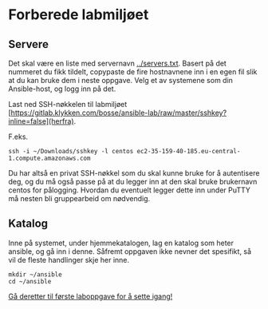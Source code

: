 # Forberede labmiljøet
## Servere
Det skal være en liste med servernavn [../servers.txt](her). Basert på det nummeret du fikk tildelt, copypaste de fire hostnavnene inn i en egen fil slik at du kan bruke dem i neste oppgave. Velg et av systemene som din Ansible-host, og logg inn på det.

Last ned SSH-nøkkelen til labmiljøet [https://gitlab.klykken.com/bosse/ansible-lab/raw/master/sshkey?inline=false](herfra).

F.eks.
```
ssh -i ~/Downloads/sshkey -l centos ec2-35-159-40-185.eu-central-1.compute.amazonaws.com
```

Du har altså en privat SSH-nøkkel som du skal kunne bruke for å autentisere deg, og du må også passe på at du legger inn at den skal bruke brukernavn centos for pålogging. Hvordan du eventuelt legger dette inn under PuTTY må nesten bli gruppearbeid om nødvendig.

## Katalog
Inne på systemet, under hjemmekatalogen, lag en katalog som heter ansible, og gå inn i denne. Såfremt oppgaven ikke nevner det spesifikt, så vil de fleste handlinger skje her inne.
```
mkdir ~/ansible
cd ~/ansible
```

[Gå deretter til første laboppgave for å sette igang!](1-inventory.md)